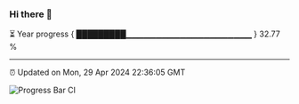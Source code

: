 ### Hi there 👋

⏳ Year progress { █████████▁▁▁▁▁▁▁▁▁▁▁▁▁▁▁▁▁▁▁▁▁ } 32.77 %

---

⏰ Updated on Mon, 29 Apr 2024 22:36:05 GMT

![Progress Bar CI](https://github.com/IshwaranRudhara/GIT-ACTION/workflows/Progress%20Bar%20CI/badge.svg)
